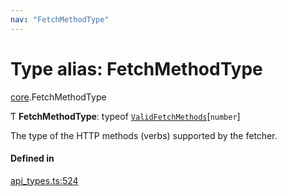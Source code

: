 ```yaml
---
nav: "FetchMethodType"
---
```

# Type alias: FetchMethodType

[core](../modules/core.md).FetchMethodType

Ƭ **FetchMethodType**: typeof [`ValidFetchMethods`](../variables/core.ValidFetchMethods.md)[`number`]

The type of the HTTP methods (verbs) supported by the fetcher.

#### Defined in

[api_types.ts:524](https://github.com/coda/packs-sdk/blob/main/api_types.ts#L524)
